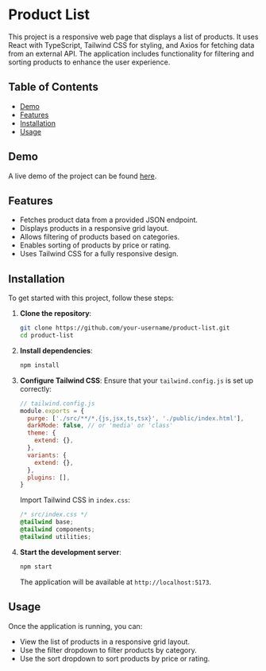 # Product List

This project is a responsive web page that displays a list of products. It uses React with TypeScript, Tailwind CSS for styling, and Axios for fetching data from an external API. The application includes functionality for filtering and sorting products to enhance the user experience.

## Table of Contents

- [Demo](#demo)
- [Features](#features)
- [Installation](#installation)
- [Usage](#usage)

## Demo

A live demo of the project can be found [here](#).

## Features

- Fetches product data from a provided JSON endpoint.
- Displays products in a responsive grid layout.
- Allows filtering of products based on categories.
- Enables sorting of products by price or rating.
- Uses Tailwind CSS for a fully responsive design.

## Installation

To get started with this project, follow these steps:

1. **Clone the repository**:

   ```bash
   git clone https://github.com/your-username/product-list.git
   cd product-list
   ```
2. **Install dependencies**:

   ```bash
   npm install
   ```
3. **Configure Tailwind CSS**:
   Ensure that your `tailwind.config.js` is set up correctly:

   ```javascript
   // tailwind.config.js
   module.exports = {
     purge: ['./src/**/*.{js,jsx,ts,tsx}', './public/index.html'],
     darkMode: false, // or 'media' or 'class'
     theme: {
       extend: {},
     },
     variants: {
       extend: {},
     },
     plugins: [],
   }
   ```

   Import Tailwind CSS in `index.css`:

   ```css
   /* src/index.css */
   @tailwind base;
   @tailwind components;
   @tailwind utilities;
   ```
4. **Start the development server**:

   ```bash
   npm start
   ```

   The application will be available at `http://localhost:5173`.

## Usage

Once the application is running, you can:

- View the list of products in a responsive grid layout.
- Use the filter dropdown to filter products by category.
- Use the sort dropdown to sort products by price or rating.
